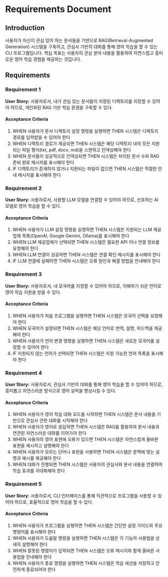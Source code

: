 # Requirements Document

## Introduction

사용자가 자신이 관심 있어 하는 문서들을 기반으로 RAG(Retrieval-Augmented Generation) 시스템을 구축하고, 관심사 기반의 대화를 통해 영어 학습을 할 수 있는 CLI 프로그램입니다. 핵심 목표는 사용자의 관심 분야 내용을 활용하여 자연스럽고 흥미로운 영어 학습 경험을 제공하는 것입니다.

## Requirements

### Requirement 1

**User Story:** 사용자로서, 내가 관심 있는 문서들이 저장된 디렉토리를 지정할 수 있어야 하므로, 개인화된 RAG 기반 학습 환경을 구축할 수 있다.

#### Acceptance Criteria

1. WHEN 사용자가 문서 디렉토리 설정 명령을 실행하면 THEN 시스템은 디렉토리 경로를 입력받을 수 있어야 한다
2. WHEN 디렉토리 경로가 제공되면 THEN 시스템은 해당 디렉토리 내의 모든 지원되는 파일 형식(txt, pdf, docx, md)을 스캔하고 인덱싱해야 한다
3. WHEN 문서들이 성공적으로 인덱싱되면 THEN 시스템은 처리된 문서 수와 RAG 준비 완료 메시지를 표시해야 한다
4. IF 디렉토리가 존재하지 않거나 지원되는 파일이 없으면 THEN 시스템은 적절한 안내 메시지를 표시해야 한다

### Requirement 2

**User Story:** 사용자로서, 사용할 LLM 모델을 연결할 수 있어야 하므로, 선호하는 AI 모델로 영어 학습을 할 수 있다.

#### Acceptance Criteria

1. WHEN 사용자가 LLM 설정 명령을 실행하면 THEN 시스템은 지원되는 LLM 제공업체 목록(OpenAI, Google Gemini, Ollama)을 표시해야 한다
2. WHEN LLM 제공업체가 선택되면 THEN 시스템은 필요한 API 키나 연결 정보를 요청해야 한다
3. WHEN LLM 연결이 성공하면 THEN 시스템은 연결 확인 메시지를 표시해야 한다
4. IF LLM 연결에 실패하면 THEN 시스템은 오류 원인과 해결 방법을 안내해야 한다

### Requirement 3

**User Story:** 사용자로서, 내 모국어를 지정할 수 있어야 하므로, 이해하기 쉬운 언어로 영어 학습 지원을 받을 수 있다.

#### Acceptance Criteria

1. WHEN 사용자가 처음 프로그램을 실행하면 THEN 시스템은 모국어 선택을 요청해야 한다
2. WHEN 모국어가 설정되면 THEN 시스템은 해당 언어로 번역, 설명, 피드백을 제공해야 한다
3. WHEN 사용자가 언어 변경 명령을 실행하면 THEN 시스템은 새로운 모국어를 설정할 수 있어야 한다
4. IF 지원되지 않는 언어가 선택되면 THEN 시스템은 지원 가능한 언어 목록을 표시해야 한다

### Requirement 4

**User Story:** 사용자로서, 관심사 기반의 대화를 통해 영어 학습을 할 수 있어야 하므로, 흥미롭고 자연스러운 방식으로 영어 실력을 향상시킬 수 있다.

#### Acceptance Criteria

1. WHEN 사용자가 영어 학습 대화 모드를 시작하면 THEN 시스템은 문서 내용을 기반으로 관심사 관련 대화를 시작해야 한다
2. WHEN 사용자가 영어로 응답하면 THEN 시스템은 RAG를 활용하여 문서 내용과 연관된 자연스러운 대화를 이어가야 한다
3. WHEN 사용자의 영어 표현에 오류가 있으면 THEN 시스템은 자연스럽게 올바른 표현을 제시하고 설명해야 한다
4. WHEN 사용자가 모르는 단어나 표현을 사용하면 THEN 시스템은 문맥에 맞는 설명과 예시를 제공해야 한다
5. WHEN 대화가 진행되면 THEN 시스템은 사용자의 관심사와 문서 내용을 연결하여 학습 효과를 극대화해야 한다

### Requirement 5

**User Story:** 사용자로서, CLI 인터페이스를 통해 직관적으로 프로그램을 사용할 수 있어야 하므로, 효율적으로 영어 학습을 할 수 있다.

#### Acceptance Criteria

1. WHEN 사용자가 프로그램을 실행하면 THEN 시스템은 간단한 설정 가이드와 주요 명령어를 표시해야 한다
2. WHEN 사용자가 도움말 명령을 실행하면 THEN 시스템은 각 기능의 사용법을 상세히 설명해야 한다
3. WHEN 잘못된 명령어가 입력되면 THEN 시스템은 오류 메시지와 함께 올바른 사용법을 안내해야 한다
4. WHEN 사용자가 종료 명령을 실행하면 THEN 시스템은 학습 세션을 저장하고 안전하게 종료되어야 한다